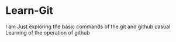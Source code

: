 # Learn-Git
I am Just exploring the basic commands of the git and github casual Learning of the operation of github
